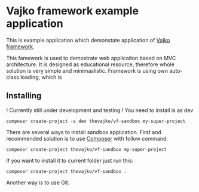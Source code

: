 # Vajko framework example application



This is example application which demonstate application of [Vajko framework](https://github.com/thevajko/vf-core).

This famework is used to demostrate web applicaiton based on MVC architecture. It is designed as educational resource,
therefore whole solution is very simple and minimaslistic. Framework is using own auto-class loading, which is

## Installing

! Currently still under development and testing !
You need to install is as dev
```
composer create-project -s dev thevajko/vf-sandbox my-super-project
```

There are several ways to install sandbox application. First and recommended solution is to use [Composer](https://getcomposer.org/) with follow command:
```
composer create-project thevajko/vf-sandbox my-super-project
```
If you want to install it to current folder just run this:
```
composer create-project thevajko/vf-sandbox .
```
Another way is to use Git.
